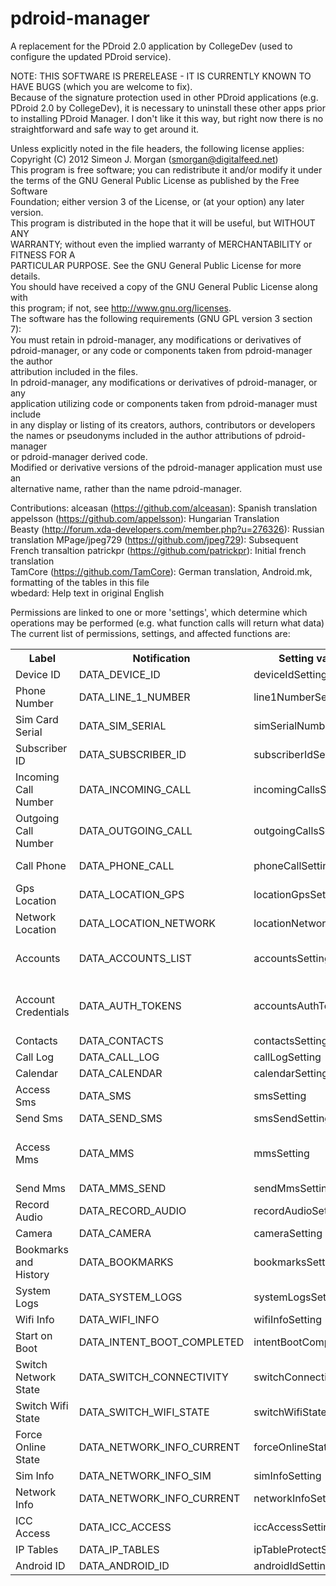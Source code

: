 pdroid-manager  
==============  
  
A replacement for the PDroid 2.0 application by CollegeDev (used to configure the updated PDroid service).   
  
NOTE: THIS SOFTWARE IS PRERELEASE - IT IS CURRENTLY KNOWN TO HAVE BUGS (which you are welcome to fix).  
Because of the signature protection used in other PDroid applications (e.g. PDroid 2.0 by CollegeDev), it is necessary to uninstall these other apps prior to installing PDroid Manager. I don't like it this way, but right now there is no straightforward and safe way to get around it.  
  
Unless explicitly noted in the file headers, the following license applies:  
Copyright (C) 2012 Simeon J. Morgan (smorgan@digitalfeed.net)  
This program is free software; you can redistribute it and/or modify it under  
the terms of the GNU General Public License as published by the Free Software  
Foundation; either version 3 of the License, or (at your option) any later version.  
This program is distributed in the hope that it will be useful, but WITHOUT ANY  
WARRANTY; without even the implied warranty of MERCHANTABILITY or FITNESS FOR A  
PARTICULAR PURPOSE. See the GNU General Public License for more details.  
You should have received a copy of the GNU General Public License along with  
this program; if not, see <http://www.gnu.org/licenses>.  
The software has the following requirements (GNU GPL version 3 section 7):  
You must retain in pdroid-manager, any modifications or derivatives of  
pdroid-manager, or any code or components taken from pdroid-manager the author  
attribution included in the files.  
In pdroid-manager, any modifications or derivatives of pdroid-manager, or any  
application utilizing code or components taken from pdroid-manager must include  
in any display or listing of its creators, authors, contributors or developers  
the names or pseudonyms included in the author attributions of pdroid-manager  
or pdroid-manager derived code.  
Modified or derivative versions of the pdroid-manager application must use an  
alternative name, rather than the name pdroid-manager.  
  
Contributions:
alceasan (https://github.com/alceasan): Spanish translation
appelsson (https://github.com/appelsson): Hungarian Translation    
Beasty (http://forum.xda-developers.com/member.php?u=276326): Russian translation
MPage/jpeg729 (https://github.com/jpeg729): Subsequent French transaltion
patrickpr (https://github.com/patrickpr): Initial french translation    
TamCore (https://github.com/TamCore): German translation, Android.mk, formatting of the tables in this file    
wbedard: Help text in original English    
 

Permissions are linked to one or more 'settings', which determine which operations may be performed (e.g. what function calls will return what data)  
The current list of permissions, settings, and affected functions are:  
<table>
<tr>
	<th>
		Label
	</th>
	<th>
		Notification
	</th>
	<th>
		Setting var name
	</th>
	<th>
		Relevant permission
	</th>
</tr>
<tr>
	<td>
		Device ID
	</td>
	<td>
		DATA_DEVICE_ID
	</td>
	<td>
		deviceIdSetting
	</td>
	<td>
		android.permission.READ_PHONE_STATE
	</td>
</tr>
<tr>
	<td>
		Phone Number
	</td>
	<td>
		DATA_LINE_1_NUMBER
	</td>
	<td>
		line1NumberSetting
	</td>
	<td>
		android.permission.READ_PHONE_STATE
	</td>
</tr>
<tr>
	<td>
		Sim Card Serial
	</td>
	<td>
		DATA_SIM_SERIAL
	</td>
	<td>
		simSerialNumberSetting
	</td>
	<td>
		android.permission.READ_PHONE_STATE
	</td>
</tr>
<tr>
	<td>
		Subscriber ID
	</td>
	<td>
		DATA_SUBSCRIBER_ID
	</td>
	<td>
		subscriberIdSetting
	</td>
	<td>
		android.permission.READ_PHONE_STATE
	</td>
</tr>
<tr>
	<td>
		Incoming Call Number
	</td>
	<td>
		DATA_INCOMING_CALL
	</td>
	<td>
		incomingCallsSetting
	</td>
	<td>
		android.permission.READ_PHONE_STATE
	</td>
</tr>
<tr>
	<td>
		Outgoing Call Number
	</td>
	<td>
		DATA_OUTGOING_CALL
	</td>
	<td>
		outgoingCallsSetting
	</td>
	<td>
		android.permission.PROCESS_OUTGOING_CALLS
	</td>
</tr>
<tr>
	<td>
		Call Phone
	</td>
	<td>
		DATA_PHONE_CALL
	</td>
	<td>
	    phoneCallSetting
	</td>
	<td>
		android.permission.CALL_PHONE, android.permission.CALL_PRIVILEGED	
	</td>
</tr>
<tr>
	<td>
		Gps Location
	</td>
	<td>
		DATA_LOCATION_GPS
	</td>
	<td>
		locationGpsSetting
	</td>
	<td>
		android.permission.ACCESS_FINE_LOCATION
	</td>
</tr>
<tr>
	<td>
		Network Location
	</td>
	<td>
		DATA_LOCATION_NETWORK
	</td>
	<td>
		locationNetworkSetting
	</td>
	<td>
		android.permission.ACCESS_COARSE_LOCATION, android.permission.ACCESS_FINE_LOCATION
	</td>
</tr>
<tr>
	<td>
		Accounts
	</td>
	<td>
		DATA_ACCOUNTS_LIST
	</td>
	<td>
		accountsSetting
	</td>
	<td>
		android.permission.ACCOUNT_MANAGER, android.permission.MANAGE_ACCOUNTS, android.permission.GET_ACCOUNTS
	</td>
</tr>
<tr>
	<td>
		Account Credentials
	</td>
	<td>
		DATA_AUTH_TOKENS
	</td>
	<td>
		accountsAuthTokensSetting
	</td>
	<td>
		android.permission.USE_CREDENTIALS, android.permission.ACCOUNT_MANAGER, android.permission.AUTHENTICATE_ACCOUNTS, android.permission.MANAGE_ACCOUNTS
	</td>
</tr>
<tr>
	<td>
		Contacts
	</td>
	<td>
		DATA_CONTACTS
	</td>
	<td>
		contactsSetting
	</td>
	<td>
		android.permission.READ_CONTACTS
	</td>
</tr>
<tr>
	<td>
		Call Log
	</td>
	<td>
		DATA_CALL_LOG
	</td>
	<td>
		callLogSetting
	</td>
	<td>
		android.permission.READ_CALL_LOG
	</td>
</tr>
<tr>
	<td>
		Calendar
	</td>
	<td>
		DATA_CALENDAR
	</td>
	<td>
		calendarSetting
	</td>
	<td>
		android.permission.READ_CALENDAR
	</td>
</tr>
<tr>
	<td>
		Access Sms
	</td>
	<td>
		DATA_SMS
	</td>
	<td>
		smsSetting
	</td>
	<td>
		android.permission.READ_SMS, android.permission.RECEIVE_SMS
	</td>
</tr>
<tr>
	<td>
		Send Sms
	</td>
	<td>
		DATA_SEND_SMS
	</td>
	<td>
		smsSendSetting
	</td>
	<td>
		android.permission.SEND_SMS
	</td>
</tr>
<tr>
	<td>
		Access Mms
	</td>
	<td>
		DATA_MMS
	</td>
	<td>
		mmsSetting
	</td>
	<td>
		android.permission.READ_SMS, android.permission.RECEIVE_SMS, android.permission.RECEIVE_MMS, android.permission.RECEIVE_WAP_PUSH
	</td>
</tr>
<tr>
	<td>
		Send Mms
	</td>
	<td>
		DATA_MMS_SEND
	</td>
	<td>
		sendMmsSetting
	</td>
	<td>
		android.permission.SEND_SMS
	</td>
</tr>
<tr>
	<td>
		Record Audio
	</td>
	<td>
		DATA_RECORD_AUDIO
	</td>
	<td>
		recordAudioSetting
	</td>
	<td>
		android.permission.RECORD_AUDIO
	</td>
</tr>
<tr>
	<td>
		Camera
	</td>
	<td>
		DATA_CAMERA
	</td>
	<td>
		cameraSetting
	</td>
	<td>
		android.permission.CAMERA
	</td>
</tr>
<tr>
	<td>
		Bookmarks and History
	</td>
	<td>
		DATA_BOOKMARKS
	</td>
	<td>
		bookmarksSetting
	</td>
	<td>
		com.android.browser.permission.READ_HISTORY_BOOKMARKS
	</td>
</tr>
<tr>
	<td>
		System Logs
	</td>
	<td>
		DATA_SYSTEM_LOGS
	</td>
	<td>
		systemLogsSetting
	</td>
	<td>
		android.permission.READ_LOGS
	</td>
</tr>
<tr>
	<td>
		Wifi Info
	</td>
	<td>
		DATA_WIFI_INFO
	</td>
	<td>
		wifiInfoSetting
	</td>
	<td>
		android.permission.ACCESS_WIFI_STATE
	</td>
</tr>
<tr>
	<td>
		Start on Boot
	</td>
	<td>
		DATA_INTENT_BOOT_COMPLETED
	</td>
	<td>
		intentBootCompletedSetting
	</td>
	<td>
		android.permission.RECEIVE_BOOT_COMPLETED
	</td>
</tr>
<tr>
	<td>
		Switch Network State
	</td>
	<td>
		DATA_SWITCH_CONNECTIVITY
	</td>
	<td>
		switchConnectivitySetting
	</td>
	<td>
		android.permission.CHANGE_NETWORK_STATE
	</td>
</tr>
<tr>
	<td>
		Switch Wifi State
	</td>
	<td>
		DATA_SWITCH_WIFI_STATE
	</td>
	<td>
		switchWifiStateSetting
	</td>
	<td>
		android.permission.CHANGE_WIFI_STATE, android.permission.CHANGE_WIFI_MULTICAST_STATE
	</td>
</tr>
<tr>
	<td>
		Force Online State
	</td>
	<td>
		DATA_NETWORK_INFO_CURRENT
	</td>
	<td>
		forceOnlineState
	</td>
	<td>
		android.permission.ACCESS_NETWORK_STATE
	</td>
</tr>
<tr>
	<td>
		Sim Info
	</td>
	<td>
		DATA_NETWORK_INFO_SIM
	</td>
	<td>
		simInfoSetting
	</td>
</tr>
<tr>
	<td>
		Network Info
	</td>
	<td>
		DATA_NETWORK_INFO_CURRENT
	</td>
	<td>
		networkInfoSetting
	</td>
</tr>
<tr>
	<td>
		ICC Access
	</td>
	<td>
		DATA_ICC_ACCESS
	</td>
	<td>
		iccAccessSetting
	</td>
</tr>
<tr>
	<td>
		IP Tables
	</td>
	<td>
		DATA_IP_TABLES
	</td>
	<td>
		ipTableProtectSetting
	</td>
</tr>
<tr>
	<td>
		Android ID
	</td>
	<td>
		DATA_ANDROID_ID
	</td>
	<td>
		androidIdSetting
	</td>
</tr>
</table>
